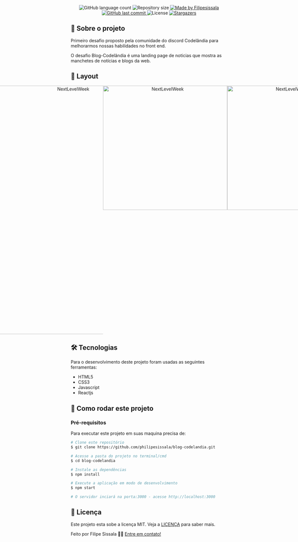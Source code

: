<p align="center">
  <img alt="GitHub language count" src="https://img.shields.io/github/languages/count/philipesissala/blog-codelandia?color=%2304D361">
  
  <img alt="Repository size" src="https://img.shields.io/github/repo-size/philipesissala/blog-codelandia">
  
  <a href="https://www.linkedin.com/in/philipesissala/">
    <img alt="Made by Filipesissala" src="https://img.shields.io/badge/made%20by-Filipesissala-%2304D361">
  </a>
	
  
  <a href="https://github.com/philipesissala/blog-codelandia/commits/main">
    <img alt="GitHub last commit" src="https://img.shields.io/github/last-commit/philipesissala/blog-codelandia">
  </a>

  <img alt="License" src="https://img.shields.io/badge/license-MIT-brightgreen">
   <a href="https://github.com/philipesissala/blog-codelandia/stargazers">
    <img alt="Stargazers" src="https://img.shields.io/github/stars/philipesissala/blog-codelandia?style=social">
  </a>
</p>

## 🤔 Sobre o projeto

Primeiro desafio proposto pela comunidade do discord Codelândia para melhorarmos nossas habilidades no front end.

O desafio Blog-Codelândia é uma landing page de noticias que mostra as manchetes de notícias e blogs da web.

## 🎨 Layout

<p align="center" style="display: flex; align-items: flex-start; justify-content: center;">
	
  <img alt="NextLevelWeek" title="#NextLevelWeek" src="./github-assets/Codelandia-News.gif" width="800px">	
		
  <img alt="NextLevelWeek" title="#NextLevelWeek" src="./github-assets/pagina1.png" width="400px">

  <img alt="NextLevelWeek" title="#NextLevelWeek" src="./github-assets/pagina2.png" width="400px">
</p>

## 🛠 Tecnologias

Para o desenvolvimento deste projeto foram usadas as seguintes ferramentas:

<ul>
<li><a>HTML5</a></li>
<li><a>CSS3</a></li>
<li><a>Javascript</a></li>
<li><a>Reactjs</a></li>
</ul>

## 🚀 Como rodar este projeto

### Pré-requisitos

Para executar este projeto em suas maquina precisa de:

```bash
# Clone este repositório
$ git clone https://github.com/philipesissala/blog-codelandia.git

# Acesse a pasta do projeto no terminal/cmd
$ cd blog-codelandia

# Instale as dependências
$ npm install

# Execute a aplicação em modo de desenvolvimento
$ npm start

# O servidor inciará na porta:3000 - acesse http://localhost:3000
```

## 📝 Licença

Este projeto esta sobe a licença MIT. Veja a [LICENÇA](license) para saber mais.

Feito por Filipe Sissala 👋🏽 [Entre em contato!](https://www.linkedin.com/in/paulobeckman/)

[nodejs]: https://nodejs.org/
[npm]: https://www.npmjs.com/
[vscode]: https://code.visualstudio.com/
[vceditconfig]: https://marketplace.visualstudio.com/items?itemName=EditorConfig.EditorConfig
[license]: https://opensource.org/licenses/MIT
[vceslint]: https://marketplace.visualstudio.com/items?itemName=dbaeumer.vscode-eslint
[prettier]: https://marketplace.visualstudio.com/items?itemName=esbenp.prettier-vscode
[css]: https://developer.mozilla.org/pt-BR/docs/Web/CSS
[html]: https://developer.mozilla.org/pt-BR/docs/Web/HTML
[javascript]: https://developer.mozilla.org/pt-BR/docs/Aprender/JavaScript
[nunjucks]: https://www.npmjs.com/package/nunjucks
[np]: https://newsapi.org/
[iuri]: https://github.com/iuricode
[bjs]: https://scrollrevealjs.org/
